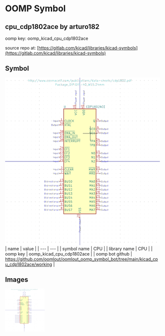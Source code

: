 # OOMP Symbol  
## cpu_cdp1802ace  by arturo182  
  
oomp key: oomp_kicad_cpu_cdp1802ace  
  
source repo at: [https://gitlab.com/kicad/libraries/kicad-symbols](https://gitlab.com/kicad/libraries/kicad-symbols)  
## Symbol  
  
[![working.png](working_600.png)](working.png)  
| name | value | 
| --- | --- | 
| symbol name | CPU | 
| library name | CPU | 
| oomp key | oomp_kicad_cpu_cdp1802ace | 
| oomp bot github | https://github.com/oomlout/oomlout_oomp_symbol_bot/tree/main/kicad_cpu_cdp1802ace/working | 
## Images  
  
[![working.png](working_140.png)](working.png)  
